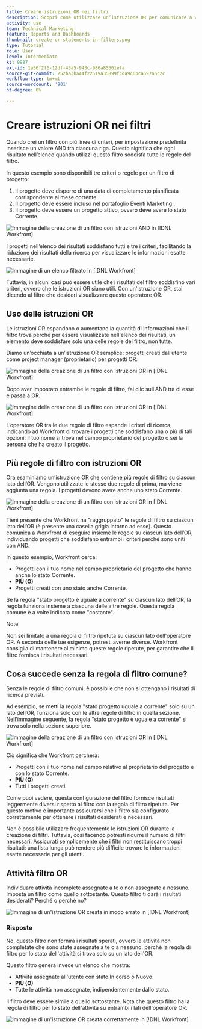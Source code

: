 ```yaml
---
title: Creare istruzioni OR nei filtri
description: Scopri come utilizzare un’istruzione OR per comunicare a Workfront che desideri visualizzare questo OPPURE nel rapporto.
activity: use
team: Technical Marketing
feature: Reports and Dashboards
thumbnail: create-or-statements-in-filters.png
type: Tutorial
role: User
level: Intermediate
kt: 9987
exl-id: 1a56f2f6-12df-43a5-943c-986a85661efa
source-git-commit: 252ba3ba44f22519a35899fcda9c6bca597a6c2c
workflow-type: tm+mt
source-wordcount: '901'
ht-degree: 0%

---
```


# Creare istruzioni OR nei filtri

Quando crei un filtro con più linee di criteri, per impostazione predefinita inserisce un valore AND tra ciascuna riga. Questo significa che ogni risultato nell’elenco quando utilizzi questo filtro soddisfa tutte le regole del filtro.

In questo esempio sono disponibili tre criteri o regole per un filtro di progetto:

1. Il progetto deve disporre di una data di completamento pianificata corrispondente al mese corrente.
1. Il progetto deve essere incluso nel portafoglio Eventi Marketing .
1. Il progetto deve essere un progetto attivo, ovvero deve avere lo stato Corrente.

![Immagine della creazione di un filtro con istruzioni AND in [!DNL Workfront]](assets/or-statement-1.png)

I progetti nell’elenco dei risultati soddisfano tutti e tre i criteri, facilitando la riduzione dei risultati della ricerca per visualizzare le informazioni esatte necessarie.

![Immagine di un elenco filtrato in [!DNL Workfront]](assets/or-statement-2.png)

Tuttavia, in alcuni casi può essere utile che i risultati del filtro soddisfino vari criteri, ovvero che le istruzioni OR siano utili. Con un&#39;istruzione OR, stai dicendo al filtro che desideri visualizzare questo operatore OR.

## Uso delle istruzioni OR

Le istruzioni OR espandono o aumentano la quantità di informazioni che il filtro trova perché per essere visualizzate nell&#39;elenco dei risultati, un elemento deve soddisfare solo una delle regole del filtro, non tutte.

Diamo un’occhiata a un’istruzione OR semplice: progetti creati dall’utente come project manager (proprietario) per progetti OR.

![Immagine della creazione di un filtro con istruzioni OR in [!DNL Workfront]](assets/or-statement-3.png)

Dopo aver impostato entrambe le regole di filtro, fai clic sull&#39;AND tra di esse e passa a OR.

![Immagine della creazione di un filtro con istruzioni OR in [!DNL Workfront]](assets/or-statement-4.png)

L’operatore OR tra le due regole di filtro espande i criteri di ricerca, indicando ad Workfront di trovare i progetti che soddisfano una o più di tali opzioni: il tuo nome si trova nel campo proprietario del progetto o sei la persona che ha creato il progetto.

## Più regole di filtro con istruzioni OR

Ora esaminiamo un’istruzione OR che contiene più regole di filtro su ciascun lato dell’OR. Vengono utilizzate le stesse due regole di prima, ma viene aggiunta una regola. I progetti devono avere anche uno stato Corrente.

![Immagine della creazione di un filtro con istruzioni OR in [!DNL Workfront]](assets/or-statement-5.png)

Tieni presente che Workfront ha &quot;raggruppato&quot; le regole di filtro su ciascun lato dell’OR (è presente una casella grigia intorno ad esse). Questo comunica a Workfront di eseguire insieme le regole su ciascun lato dell’OR, individuando progetti che soddisfano entrambi i criteri perché sono uniti con AND.

In questo esempio, Workfront cerca:

* Progetti con il tuo nome nel campo proprietario del progetto che hanno anche lo stato Corrente.
* **PIÙ (O)**
* Progetti creati con uno stato anche Corrente.

Se la regola &quot;stato progetto è uguale a corrente&quot; su ciascun lato dell’OR, la regola funziona insieme a ciascuna delle altre regole. Questa regola comune è a volte indicata come &quot;costante&quot;.

>[!NOTE]
>
>Non sei limitato a una regola di filtro ripetuta su ciascun lato dell&#39;operatore OR. A seconda delle tue esigenze, potresti averne diverse. Workfront consiglia di mantenere al minimo queste regole ripetute, per garantire che il filtro fornisca i risultati necessari.

## Cosa succede senza la regola di filtro comune?

Senza le regole di filtro comuni, è possibile che non si ottengano i risultati di ricerca previsti.

Ad esempio, se metti la regola &quot;stato progetto uguale a corrente&quot; solo su un lato dell’OR, funziona solo con le altre regole di filtro in quella sezione. Nell’immagine seguente, la regola &quot;stato progetto è uguale a corrente&quot; si trova solo nella sezione superiore.

![Immagine della creazione di un filtro con istruzioni OR in [!DNL Workfront]](assets/or-statement-6.png)

Ciò significa che Workfront cercherà:

* Progetti con il tuo nome nel campo relativo al proprietario del progetto e con lo stato Corrente.
* **PIÙ (O)**
* Tutti i progetti creati.

Come puoi vedere, questa configurazione del filtro fornisce risultati leggermente diversi rispetto al filtro con la regola di filtro ripetuta. Per questo motivo è importante assicurarsi che il filtro sia configurato correttamente per ottenere i risultati desiderati e necessari.

Non è possibile utilizzare frequentemente le istruzioni OR durante la creazione di filtri. Tuttavia, così facendo potresti ridurre il numero di filtri necessari. Assicurati semplicemente che i filtri non restituiscano troppi risultati: una lista lunga può rendere più difficile trovare le informazioni esatte necessarie per gli utenti.

## Attività filtro OR

Individuare attività incomplete assegnate a te o non assegnate a nessuno. Imposta un filtro come quello sottostante. Questo filtro ti darà i risultati desiderati? Perché o perché no?

![Immagine di un&#39;istruzione OR creata in modo errato in [!DNL Workfront]](assets/or-statement-your-turn-1.png)

### Risposte

No, questo filtro non fornirà i risultati sperati, ovvero le attività non completate che sono state assegnate a te o a nessuno, perché la regola di filtro per lo stato dell&#39;attività si trova solo su un lato dell&#39;OR.

Questo filtro genera invece un elenco che mostra:

* Attività assegnate all&#39;utente con stato In corso o Nuovo.
* **PIÙ (O)**
* Tutte le attività non assegnate, indipendentemente dallo stato.

Il filtro deve essere simile a quello sottostante. Nota che questo filtro ha la regola di filtro per lo stato dell&#39;attività su entrambi i lati dell&#39;operatore OR.

![Immagine di un&#39;istruzione OR creata correttamente in [!DNL Workfront]](assets/or-statement-your-turn-2.png)
